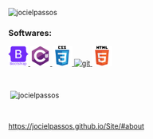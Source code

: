 <p align="left"> <img src="https://komarev.com/ghpvc/?username=jocielpassos&label=Profile%20views&color=0e75b6&style=flat" alt="jocielpassos" /> </p>



</p>

<h3 align="left">Softwares:</h3>



<p align="left"> <a/> </a> <a href="https://getbootstrap.com" target="_blank" rel="noreferrer"> <img src="https://raw.githubusercontent.com/devicons/devicon/master/icons/bootstrap/bootstrap-plain-wordmark.svg" alt="bootstrap" width="40" height="40"/> </a> <a href="https://www.w3schools.com/cs/" target="_blank" rel="noreferrer"> <img src="https://raw.githubusercontent.com/devicons/devicon/master/icons/csharp/csharp-original.svg" alt="csharp" width="40" height="40"/> </a> <a href="https://www.w3schools.com/css/" target="_blank" rel="noreferrer"> <img src="https://raw.githubusercontent.com/devicons/devicon/master/icons/css3/css3-original-wordmark.svg" alt="css3" width="40" height="40"/> </a> <a href="https://git-scm.com/" target="_blank" rel="noreferrer"> <img src="https://www.vectorlogo.zone/logos/git-scm/git-scm-icon.svg" alt="git" width="40" height="40"/> </a> <a href="https://www.w3.org/html/" target="_blank" rel="noreferrer"> <img src="https://raw.githubusercontent.com/devicons/devicon/master/icons/html5/html5-original-wordmark.svg" alt="html5" width="40" height="40"/> </a> </p><br>



<p>&nbsp;<img align="center" src="https://github-readme-stats.vercel.app/api?username=jocielpassos&show_icons=true&locale=en&theme=dark" alt="jocielpassos" /></p><br>

https://jocielpassos.github.io/Site/#about



